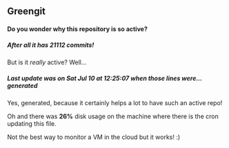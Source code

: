 ## Greengit

#### Do you wonder why this repository is so active?

##### After all it has 21112 commits!

But is it *really* active? Well...

##### Last update was on Sat Jul 10 at 12:25:07 when those lines were... generated

Yes, generated, because it certainly helps a lot to have such an active repo!

Oh and there was **26%** disk usage on the machine
where there is the cron updating this file.

Not the best way to monitor a VM in the cloud but it works! :)
